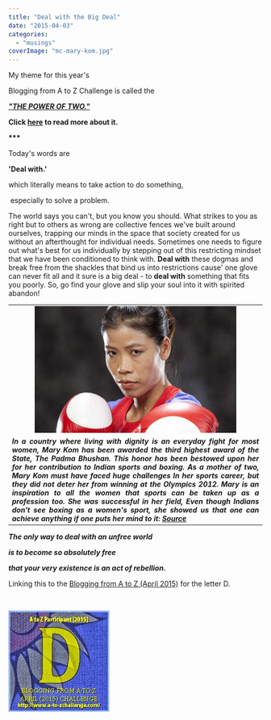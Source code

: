 ```yaml
---
title: "Deal with the Big Deal"
date: "2015-04-03"
categories: 
  - "musings"
coverImage: "mc-mary-kom.jpg"
---
```


My theme for this year's

Blogging from A to Z Challenge is called the

**[_"THE POWER OF TWO."_](http://ifsbutsandsetcs.com/2015/03/22/the-power-of-two/)**

**Click [here](https://www.blogger.com/) to read more about it.**

**\*\*\***

Today's words are

**'Deal with.'**

which literally means to take action to do something,

 especially to solve a problem.

The world says you can't, but you know you should. What strikes to you as right but to others as wrong are collective fences we've built around ourselves, trapping our minds in the space that society created for us without an afterthought for individual needs. Sometimes one needs to figure out what's best for us individually by stepping out of this restricting mindset that we have been conditioned to think with. **Deal with** these dogmas and break free from the shackles that bind us into restrictions cause' one glove can never fit all and it sure is a big deal - to **deal with** something that fits you poorly. So, go find your glove and slip your soul into it with spirited abandon!

<table class="tr-caption-container" style="margin-left: auto; margin-right: auto; text-align: center;" cellspacing="0" cellpadding="0"><tbody><tr><td style="text-align: center;"><a style="margin-left: auto; margin-right: auto;" href="http://ifsbutsandsetcs.com/wp-content/uploads/2015/04/mc-mary-kom.jpg"><img src="images/mc-mary-kom.jpg" width="400" height="251" border="0"></a></td></tr><tr><td class="tr-caption" style="text-align: center;"><div style="text-align: justify;"><i style="text-align: left;"><b>In a country where living with dignity is an everyday fight for most women, Mary Kom has been awarded the third highest award of the State, The Padma Bhushan. This honor has been bestowed upon her for her contribution to Indian sports and boxing. As a mother of two, Mary Kom must have faced huge challenges In her sports career, but they did not deter her from winning at the Olympics 2012. Mary is an inspiration to all the women that sports can be taken up as a profession too. She was successful in her field, Even though Indians don't see boxing as a women's sport, she showed us that one can achieve anything if one puts her mind to it:&nbsp;<a href="http://www.memsaab.com/">Source</a></b></i></div></td></tr></tbody></table>

**_The only way to deal with an unfree world_**

**_is to become so absolutely free_**

**_that your very existence is an act of rebellion._**

Linking this to the [Blogging from A to Z (April 2015)](http://www.a-to-zchallenge.com/) for the letter D.

 

[![](images/D.jpg)](http://ifsbutsandsetcs.com/wp-content/uploads/2015/04/D.jpg)
